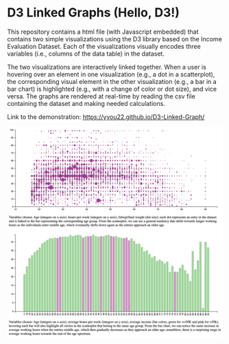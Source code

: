# D3 Linked Graphs (Hello, D3!)

This repository contains a html file (with Javascript embedded) that contains two simple visualizations using the D3 library based on the Income Evaluation Dataset. Each of the visualizations visually encodes three variables (i.e., columns of the data table) in the dataset.

The two visualizations are interactively linked together. When a user is hovering over an element in one visualization (e.g., a dot in a scatterplot), the corresponding visual element in the other visualization (e.g., a bar in a bar chart) is highlighted (e.g., with a change of color or dot size), and vice versa. The graphs are rendered at real-time by reading the csv file containing the dataset and making needed calculations.

Link to the demonstration: https://yyou22.github.io/D3-Linked-Graph/

<p align="center">
    <img src="illustration.png" width="1000"\>
</p>